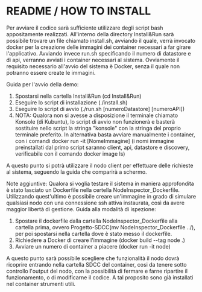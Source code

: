 # README / HOW TO INSTALL
Per avviare il codice sarà sufficiente utilizzare degli script bash appositamente realizzati.
All'interno della directory Install&Run sarà possibile trovare un file chiamato install.sh, avviando il quale, verrà invocato docker per la creazione delle immagini dei container necessari a far girare l'applicativo. Avviando invece run.sh specificando il numero di datastore e di api, verranno avviati i container necessari al sistema.
Ovviamente il requisito necessario all'avvio del sistema è Docker, senza il quale non potranno essere create le immagini.

Guida per l'avvio della demo:
1. Spostarsi nella cartella Install&Run (cd Install&Run)
2. Eseguire lo script di installazione (./install.sh)
3. Eseguire lo script di avvio (./run.sh [numeroDatastore] [numeroAPI])
4. NOTA: Qualora non si avesse a disposizione il terminale chiamato Konsole (di Kubuntu), lo script di avvio non funzionerà e basterà sostituire nello script la stringa "konsole" con la stringa del proprio terminale preferito. In alternativa basta avviare manualmente i container, con i comandi docker run -it [NomeImmagine] (i nomi immagine preinstallati dal primo script saranno client, api, datastore e discovery, verificabile con il comando docker image ls)

A questo punto si potrà utilizzare il nodo client per effettuare delle richieste al sistema, seguendo la guida che comparirà a schermo.

Note aggiuntive:
Qualora si voglia testare il sistema in maniera approfondita è stato lasciato un Dockerfile nella certella NodeInspector_Dockerfile.
Utilizzando quest'ultimo è possibile creare un'immagine in grado di simulare qualsiasi nodo con una connessione ssh attiva instaurata, così da avere maggior libertà di gestione.
Guida alla modalità di ispezione:
1. Spostare il dockerfile dalla cartella NodeInspector_Dockerfile alla cartella prima, ovvero Progetto-SDCC(mv NodeInspector_Dockerfile ../), per poi spostarsi nella cartella dove è stato messo il dockerfile.
2. Richiedere a Docker di creare l'immagine (docker build --tag node .)
3. Avviare un numero di container a piacere (docker run -it node)

A questo punto sarà possibile scegliere che funzionalità il nodo dovrà ricoprire entrando nella cartella SDCC del container, cosi da tenere sotto controllo l'output del nodo, con la possibilità di fermare e farne ripartire il funzionamento, o di modificarne il codice. A tal proposito sono già installati nel container strumenti utili.
